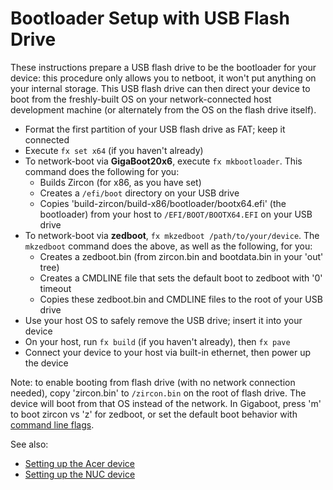 # Bootloader Setup with USB Flash Drive

These instructions prepare a USB flash drive to be the bootloader for your
device: this procedure only allows you to netboot, it won't put anything on your
internal storage. This USB flash drive can then direct your device to boot from
the freshly-built OS on your network-connected host development machine (or
alternately from the OS on the flash drive itself).

+ Format the first partition of your USB flash drive as FAT; keep it connected
+ Execute `fx set x64` (if you haven't already)
+ To network-boot via __GigaBoot20x6__, execute `fx mkbootloader`. This command
  does the following for you:
  + Builds Zircon (for x86, as you have set)
  + Creates a `/efi/boot` directory on your USB drive
  + Copies 'build-zircon/build-x86/bootloader/bootx64.efi' (the
    bootloader) from your host to `/EFI/BOOT/BOOTX64.EFI` on your USB drive
+ To network-boot via __zedboot__, `fx mkzedboot /path/to/your/device`. The
`mkzedboot` command does the above, as well as the following, for you:
  + Creates a zedboot.bin (from zircon.bin and bootdata.bin in your 'out' tree)
  + Creates a CMDLINE file that sets the default boot to zedboot with '0'
    timeout
  + Copies these zedboot.bin and CMDLINE files to the root of your USB drive
+ Use your host OS to safely remove the USB drive; insert it into your device
+ On your host, run `fx build` (if you haven't already), then `fx pave`
+ Connect your device to your host via built-in ethernet, then power up the
  device

Note: to enable booting from flash drive (with no network connection needed),
copy 'zircon.bin' to `/zircon.bin` on the root of flash drive. The device will
boot from that OS instead of the network. In Gigaboot, press 'm' to boot zircon
vs 'z' for zedboot, or set the default boot behavior with
[command line flags](kernel_cmdline.md).

See also:
* [Setting up the Acer device](acer12.md)
* [Setting up the NUC device](nuc.md)
